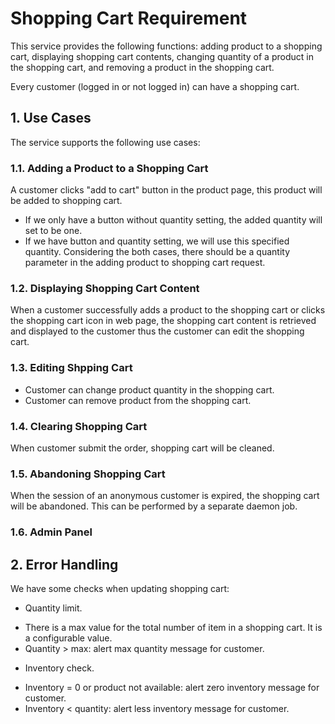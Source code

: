 # Shopping Cart Requirement

This service provides the following functions: adding product to a shopping cart, displaying shopping cart contents, changing quantity of a product in the shopping cart, and removing a product in the shopping cart.

Every customer (logged in or not logged in) can have a shopping cart.

## 1. Use Cases
The service supports the following use cases:

### 1.1. Adding a Product to a Shopping Cart
A customer clicks "add to cart" button in the product page, this product will be added to shopping cart.  
* If we only have a button without quantity setting, the added quantity will set to be one.  
* If we have button and quantity setting, we will use this specified quantity.
Considering the both cases, there should be a quantity parameter in the adding product to shopping cart request. 

### 1.2. Displaying Shopping Cart Content
When a customer successfully adds a product to the shopping cart or clicks the shopping cart icon in web page, the shopping cart content is retrieved and displayed to the customer thus the customer can edit the shopping cart. 

### 1.3. Editing Shpping Cart
* Customer can change product quantity in the shopping cart.
* Customer can remove product from the shopping cart.

### 1.4. Clearing Shopping Cart 
When customer submit the order, shopping cart will be cleaned.

### 1.5. Abandoning Shopping Cart
When the session of an anonymous customer is expired, the shopping cart will be abandoned. This can be performed by a separate daemon job. 

### 1.6. Admin Panel

## 2. Error Handling
We have some checks when updating shopping cart:
* Quantity limit.   
 - There is a max value for the total number of item in a shopping cart. It is a configurable value.
 - Quantity > max: alert max quantity message for customer.

* Inventory check.
 - Inventory = 0 or product not available: alert zero inventory message for customer.
 - Inventory < quantity: alert less inventory message for customer.

